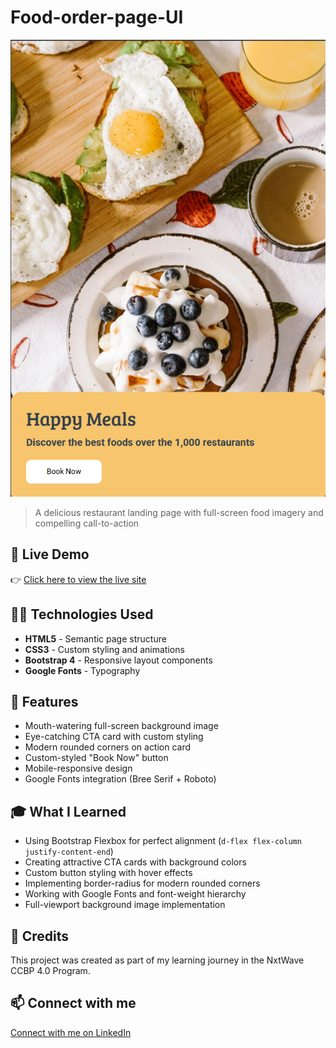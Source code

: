 # Food-order-page-UI

![Food-order-page-UI Preview](https://github.com/SouravKumarYadav/Food-order-page-UI/blob/main/Food%20order%20page%20UI.png)

> A delicious restaurant landing page with full-screen food imagery and compelling call-to-action

## 🚀 Live Demo  
👉  [Click here to view the live site](https://souravkumaryadav.github.io/Food-order-page-UI/)

## 🧑‍💻 Technologies Used  
- **HTML5** - Semantic page structure
- **CSS3** - Custom styling and animations
- **Bootstrap 4** - Responsive layout components
- **Google Fonts** - Typography

## 📄 Features  
- Mouth-watering full-screen background image
- Eye-catching CTA card with custom styling
- Modern rounded corners on action card
- Custom-styled "Book Now" button
- Mobile-responsive design
- Google Fonts integration (Bree Serif + Roboto)

## 🎓 What I Learned  
- Using Bootstrap Flexbox for perfect alignment (`d-flex flex-column justify-content-end`)
- Creating attractive CTA cards with background colors
- Custom button styling with hover effects
- Implementing border-radius for modern rounded corners
- Working with Google Fonts and font-weight hierarchy
- Full-viewport background image implementation

## 🙌 Credits  
This project was created as part of my learning journey in the NxtWave CCBP 4.0 Program.

## 📫 Connect with me  
[Connect with me on LinkedIn](https://www.linkedin.com/in/sourav-kumar-cs/)

